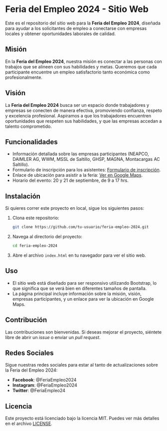 # Feria del Empleo 2024 - Sitio Web

Este es el repositorio del sitio web para la **Feria del Empleo 2024**, diseñada para ayudar a los solicitantes de empleo a conectarse con empresas locales y obtener oportunidades laborales de calidad.

## Misión

En la **Feria del Empleo 2024**, nuestra misión es conectar a las personas con trabajos que se alineen con sus habilidades y metas. Queremos que cada participante encuentre un empleo satisfactorio tanto económica como profesionalmente.

## Visión

La **Feria del Empleo 2024** busca ser un espacio donde trabajadores y empresas se conecten de manera efectiva, promoviendo confianza, respeto y excelencia profesional. Aspiramos a que los trabajadores encuentren oportunidades que respeten sus habilidades, y que las empresas accedan a talento comprometido.

## Funcionalidades

- Información detallada sobre las empresas participantes (NEAPCO, DAIMLER AG, WWM, MSSL de Saltillo, GHSP, MAGNA, Montacargas AC Saltillo).
- Formulario de inscripción para los asistentes: [Formulario de inscripción](https://forms.gle/ki1tHGLtEptRPhys5).
- Enlace de ubicación para asistir a la feria: [Ver en Google Maps](https://maps.app.goo.gl/stEnRL8iehutQfZN8).
- Horario del evento: 20 y 21 de septiembre, de 9 a 17 hrs.

## Instalación

Si quieres correr este proyecto en local, sigue los siguientes pasos:

1. Clona este repositorio:
    ```bash
    git clone https://github.com/tu-usuario/feria-empleo-2024.git
    ```

2. Navega al directorio del proyecto:
    ```bash
    cd feria-empleo-2024
    ```

3. Abre el archivo `index.html` en tu navegador para ver el sitio web.

## Uso

- El sitio web está diseñado para ser responsivo utilizando Bootstrap, lo que significa que se verá bien en diferentes tamaños de pantalla.
- La página principal incluye información sobre la misión, visión, empresas participantes, y un enlace para ver la ubicación en Google Maps.
  
## Contribución

Las contribuciones son bienvenidas. Si deseas mejorar el proyecto, siéntete libre de abrir un *issue* o enviar un *pull request*.

## Redes Sociales

Sigue nuestras redes sociales para estar al tanto de actualizaciones sobre la Feria del Empleo 2024:

- **Facebook**: @FeriaEmpleo2024
- **Instagram**: @FeriaEmpleo2024
- **Twitter**: @FeriaEmpleo24

## Licencia

Este proyecto está licenciado bajo la licencia MIT. Puedes ver más detalles en el archivo [LICENSE](LICENSE).
